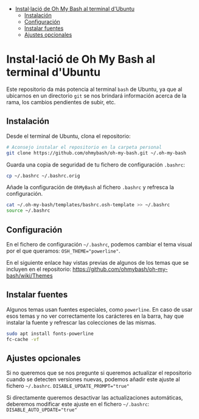 <!-- TOC INICIO -->
- [Instal·lació de Oh My Bash al terminal d'Ubuntu](#installació-de-oh-my-bash-al-terminal-dubuntu)
  - [Instalación](#instalación)
  - [Configuración](#configuración)
  - [Instalar fuentes](#instalar-fuentes)
  - [Ajustes opcionales](#ajustes-opcionales)
<!-- TOC FIN -->

# Instal·lació de Oh My Bash al terminal d'Ubuntu

Este repositorio da más potencia al terminal `bash` de Ubuntu, ya que al ubicarnos en un directorio `git` se nos brindará información acerca de la rama, los cambios pendientes de subir, etc.

## Instalación
Desde el terminal de Ubuntu, clona el repositorio:
```bash
# Aconsejo instalar el repositorio en la carpeta personal
git clone https://github.com/ohmybash/oh-my-bash.git ~/.oh-my-bash
```

Guarda una copia de seguridad de tu fichero de configuración `.bashrc`:
```bash
cp ~/.bashrc ~/.bashrc.orig
```

Añade la configuración de `OhMyBash` al fichero `.bashrc` y refresca la configuración.
```bash
cat ~/.oh-my-bash/templates/bashrc.osh-template >> ~/.bashrc
source ~/.bashrc
```

## Configuración
En el fichero de configuración `~/.bashrc`, podemos cambiar el tema visual por el que queramos:
`OSH_THEME="powerline"`.

En el siguiente enlace hay vistas previas de algunos de los temas que se incluyen en el repositorio: 
https://github.com/ohmybash/oh-my-bash/wiki/Themes

## Instalar fuentes

Algunos temas usan fuentes especiales, como `powerline`. En caso de usar esos temas y no ver correctamente los carácteres en la barra, hay que instalar la fuente y refrescar las colecciones de las mismas.

```bash
sudo apt install fonts-powerline
fc-cache -vf
```

## Ajustes opcionales
Si no queremos que se nos pregunte si queremos actualizar el repositorio cuando se detecten versiones nuevas, podemos añadir este ajuste al fichero `~/.bashrc`.
`DISABLE_UPDATE_PROMPT="true"`

Si directamente queremos desactivar las actualizaciones automáticas, deberemos modificar este ajuste en el fichero `~/.bashrc`:
`DISABLE_AUTO_UPDATE="true"`